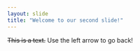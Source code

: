 ```yaml
---
layout: slide
title: "Welcome to our second slide!"
---
```

~~This is a text.~~
Use the left arrow to go back!
